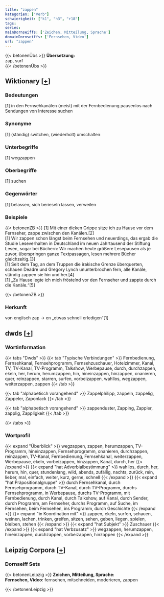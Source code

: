 ```yaml
---
title: "zappen"
kategorien: ["Verb"]
schwierigkeit: ["k1", "h3", "r18"]
tags:
series:
mainDornseiffs: ['Zeichen, Mitteilung, Sprache']
domainDornseiffs: ['Fernsehen, Video']
url: "zappen"
---
```


{{< betonenÜbs >}}
**Übersetzung:**  
zap, surf  
{{< /betonenÜbs >}}

## Wiktionary [[+](https://de.wiktionary.org/wiki/zappen)]

### Bedeutungen
[1] in den Fernsehkanälen (meist) mit der Fernbedienung pausenlos nach Sendungen von Interesse suchen  

### Synonyme
[1] (ständig) switchen, (wiederholt) umschalten  

### Unterbegriffe
[1] wegzappen  

### Oberbegriffe
[1] suchen  

### Gegenwörter
[1] belassen, sich berieseln lassen, verweilen  

### Beispiele
{{< betonenZB >}}
[1]  Mit einer dicken Grippe sitze ich zu Hause vor dem Fernseher, zappe zwischen den Kanälen.[2]  
[1] Wir zappen schon längst beim Fernsehen und neuerdings, das ergab die Studie Leseverhalten in Deutschland im neuen Jahrtausend der Stiftung Lesen, sogar bei Büchern: Wir machen heute größere Lesepausen als je zuvor, überspringen ganze Textpassagen, lesen mehrere Bücher gleichzeitig.[3]  
[1] Seit dem Tag, an dem Truppen die irakische Grenze überquerten, schauen Deadre und Gregory Lynch ununterbrochen fern, alle Kanäle, ständig zappen sie hin und her.[4]  
[1] „Zu Hause legte ich mich fröstelnd vor den Fernseher und zappte durch die Kanäle.“[5]  

{{< /betonenZB >}}
### Herkunft
von englisch zap → en „etwas schnell erledigen“[1]  



## dwds [[+](https://www.dwds.de/wb/zappen)]

### Wortinformation
{{< tabs "Dwds" >}}
{{< tab "Typische Verbindungen" >}}
Fernbedienung, Fernsehkanal, Fernsehprogramm, Fernsehzuschauer, Hotelzimmer, Kanal, TV, TV-Kanal, TV-Programm, Talkshow, Werbepause, durch, durchzappen, ekeln, her, herum, herumzappen, hin, hineinzappen, hinzappen, onanieren, quer, reinzappen, starren, surfen, vorbeizappen, wahllos, wegzappen, weiterzappen, zappen
{{< /tab >}}

{{< tab "alphabetisch vorangehend" >}}
Zappelphilipp, zappeln, zappelig, Zappeler, Zaponlack
{{< /tab >}}

{{< tab "alphabetisch vorangehend" >}}
zappenduster, Zapping, Zappler, zapplig, Zappligkeit
{{< /tab >}}

{{< /tabs >}}

### Wortprofil
{{< expand "Überblick" >}} wegzappen, zappen, herumzappen, TV-Programm, hineinzappen, Fernsehprogramm, onanieren, durchzappen, reinzappen, TV-Kanal, Fernbedienung, Fernsehkanal, weiterzappen, Werbepause, ekeln, vorbeizappen, hinzappen, Kanal, durch, her {{< /expand >}}
{{< expand "hat Adverbialbestimmung" >}} wahllos, durch, her, herum, hin, quer, stundenlang, wild, abends, zufällig, nachts, zurück, rein, lieber, mal, einfach, weiter, kurz, gerne, schnell {{< /expand >}}
{{< expand "hat Präpositionalgruppe" >}} durch Fernsehkanal, durch Fernsehprogramm, durch TV-Kanal, durch TV-Programm, durchs Fernsehprogramm, in Werbepause, durchs TV-Programm, mit Fernbedienung, durch Kanal, durch Talkshow, auf Kanal, durch Sender, durch Programm, am Fernseher, durchs Programm, auf Suche, im Fernsehen, beim Fernsehen, ins Programm, durch Geschichte {{< /expand >}}
{{< expand "in Koordination mit" >}} zappen, ekeln, surfen, schauen, weinen, lachen, trinken, greifen, sitzen, sehen, geben, liegen, spielen, bleiben, stehen {{< /expand >}}
{{< expand "hat Subjekt" >}} Zuschauer {{< /expand >}}
{{< expand "hat Verbzusatz" >}} wegzappen, herumzappen, hineinzappen, durchzappen, vorbeizappen, hinzappen {{< /expand >}}

## Leipzig Corpora [[+](https://corpora.uni-leipzig.de/en/res?word=zappen&corpusId=deu_newscrawl-public_2018)]

### Dornseiff Sets
{{< betonenLeipzig >}}
**Zeichen, Mitteilung, Sprache:**  
**Fernsehen, Video:** fernsehen, mitschneiden, moderieren, zappen  

{{< /betonenLeipzig >}}
